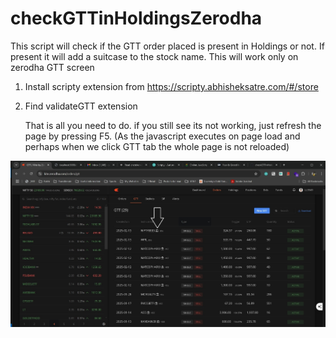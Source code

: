 # checkGTTinHoldingsZerodha
This script will check if the GTT order placed is present in Holdings or not. If present it will add a suitcase to the stock name. This will work only on zerodha GTT screen

1. Install scripty extension from https://scripty.abhisheksatre.com/#/store
2. Find validateGTT extension

   That is all you need to do. if you still see its not working, just refresh the page by pressing F5. (As the javascript executes on page load and perhaps when we click GTT tab the whole page is not reloaded)
   
![Screenshot](GttScreenshot.jpg)
